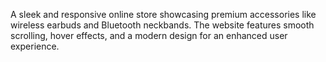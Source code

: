 A sleek and responsive online store showcasing premium accessories like wireless earbuds and Bluetooth neckbands. The website features smooth scrolling, hover effects, and a modern design for an enhanced user experience.
